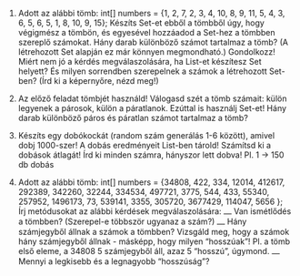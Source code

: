 1. Adott az alábbi tömb:
   int[] numbers = {1, 2, 7, 2, 3, 4, 10, 8, 9, 11, 5, 4, 3, 6, 5, 6, 5, 1, 8, 10, 9, 15};
   Készíts Set-et ebből a tömbből úgy, hogy végigmész a tömbön, és egyesével hozzáadod a Set-hez a tömbben szereplő számokat.
   Hány darab különböző számot tartalmaz a tömb? (A létrehozott Set alapján ez már könnyen megmondható.) Gondolkozz!
   Miért nem jó a kérdés megválaszolására, ha List-et készítesz Set helyett?
   És milyen sorrendben szerepelnek a számok a létrehozott Set-ben? (Írd ki a képernyőre, nézd meg!)

2. Az előző feladat tömbjét használd!
   Válogasd szét a tömb számait: külön legyenek a párosok, külön a páratlanok.
   Ezúttal is használj Set-et!
   Hány darab különböző páros és páratlan számot tartalmaz a tömb?

3. Készíts egy dobókockát (random szám generálás 1-6 között), amivel dobj 1000-szer!
   A dobás eredményeit List-ben tárold! Számítsd ki a dobások átlagát!
   Írd ki minden számra, hányszor lett dobva! Pl. 1 -> 150 db dobás

4. Adott az alábbi tömb:
   int[] numbers = {34808, 422, 334, 12014, 412617, 292389, 342260, 32244, 334534, 497721, 3775, 544, 433, 55340, 257952, 1496173, 73, 539141, 3355, 305720, 3677429, 114047, 5656 };
   Írj metódusokat az alábbi kérdések megválaszolására:
   ⎼ Van ismétlődés a tömbben? (Szerepel-e többször ugyanaz a szám?)
   ⎼ Hány számjegyből állnak a számok a tömbben? Vizsgáld meg, hogy a számok hány számjegyből állnak - másképp, hogy milyen “hosszúak”! Pl. a tömb első eleme, a 34808 5 számjegyből áll, azaz 5 “hosszú”, úgymond.
   ⎼ Mennyi a legkisebb és a legnagyobb “hosszúság”?
